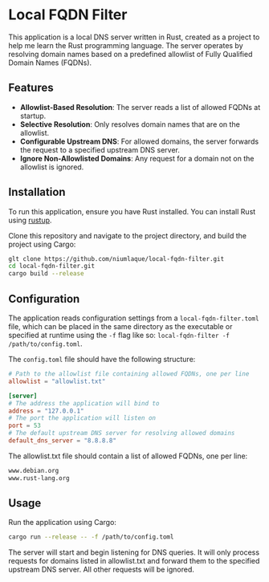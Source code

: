 # Local FQDN Filter
This application is a local DNS server written in Rust, created as a project to help me learn the Rust programming language.
The server operates by resolving domain names based on a predefined allowlist of Fully Qualified Domain Names (FQDNs).

## Features

- **Allowlist-Based Resolution**: The server reads a list of allowed FQDNs at startup.
- **Selective Resolution**: Only resolves domain names that are on the allowlist.
- **Configurable Upstream DNS**: For allowed domains, the server forwards the request to a specified upstream DNS server.
- **Ignore Non-Allowlisted Domains**: Any request for a domain not on the allowlist is ignored.

## Installation

To run this application, ensure you have Rust installed. You can install Rust using [rustup](https://rustup.rs/).

Clone this repository and navigate to the project directory, and build the project using Cargo:
```sh
glt clone https://github.com/niumlaque/local-fqdn-filter.git
cd local-fqdn-filter.git
cargo build --release
```

## Configuration

The application reads configuration settings from a `local-fqdn-filter.toml` file, which can be placed in the same directory as the executable or specified at runtime using the `-f` flag like so: `local-fqdn-filter -f /path/to/config.toml`.

The `config.toml` file should have the following structure:
```toml
# Path to the allowlist file containing allowed FQDNs, one per line
allowlist = "allowlist.txt"

[server]
# The address the application will bind to
address = "127.0.0.1"
# The port the application will listen on
port = 53
# The default upstream DNS server for resolving allowed domains
default_dns_server = "8.8.8.8"
```

The allowlist.txt file should contain a list of allowed FQDNs, one per line:
```txt
www.debian.org
www.rust-lang.org
```

## Usage
Run the application using Cargo:
```sh
cargo run --release -- -f /path/to/config.toml
```
The server will start and begin listening for DNS queries. It will only process requests for domains listed in allowlist.txt and forward them to the specified upstream DNS server. All other requests will be ignored.
